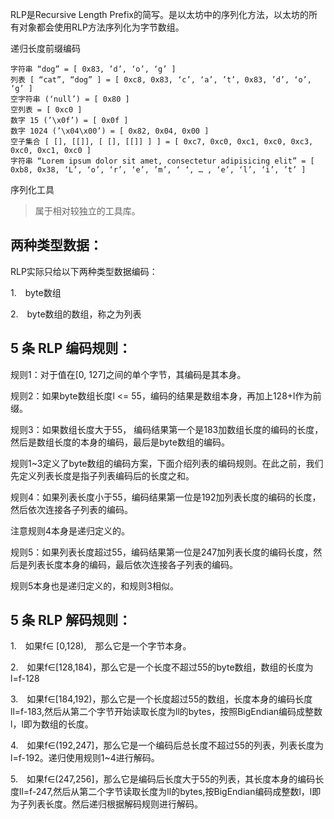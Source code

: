RLP是Recursive Length Prefix的简写。是以太坊中的序列化方法，以太坊的所有对象都会使用RLP方法序列化为字节数组。

递归长度前缀编码

```
字符串 “dog” = [ 0x83, ’d’, ‘o’, ‘g’ ]
列表 [ “cat”, “dog” ] = [ 0xc8, 0x83, ‘c’, ‘a’, ’t’, 0x83, ’d’, ‘o’, ‘g’ ]
空字符串 (‘null’) = [ 0x80 ]
空列表 = [ 0xc0 ]
数字 15 (’\x0f’) = [ 0x0f ]
数字 1024 (’\x04\x00’) = [ 0x82, 0x04, 0x00 ]
空子集合 [ [], [[]], [ [], [[]] ] ] = [ 0xc7, 0xc0, 0xc1, 0xc0, 0xc3, 0xc0, 0xc1, 0xc0 ]
字符串 “Lorem ipsum dolor sit amet, consectetur adipisicing elit” = [ 0xb8, 0x38, ‘L’, ‘o’, ‘r’, ‘e’, ’m’, ‘ ‘, … , ‘e’, ‘l’, ‘i’, ’t’ ]
```

序列化工具

> 属于相对较独立的工具库。

## 两种类型数据：

RLP实际只给以下两种类型数据编码：

1.　byte数组

2.　byte数组的数组，称之为列表

## 5 条 RLP 编码规则：

规则1：对于值在\[0, 127\]之间的单个字节，其编码是其本身。

规则2：如果byte数组长度l &lt;= 55，编码的结果是数组本身，再加上128+l作为前缀。

规则3：如果数组长度大于55， 编码结果第一个是183加数组长度的编码的长度，然后是数组长度的本身的编码，最后是byte数组的编码。

规则1~3定义了byte数组的编码方案，下面介绍列表的编码规则。在此之前，我们先定义列表长度是指子列表编码后的长度之和。

规则4：如果列表长度小于55，编码结果第一位是192加列表长度的编码的长度，然后依次连接各子列表的编码。

注意规则4本身是递归定义的。

规则5：如果列表长度超过55，编码结果第一位是247加列表长度的编码长度，然后是列表长度本身的编码，最后依次连接各子列表的编码。

规则5本身也是递归定义的，和规则3相似。

## 5 条 RLP 解码规则：

1.　如果f∈ \[0,128\),　那么它是一个字节本身。

2.　如果f∈\[128,184\)，那么它是一个长度不超过55的byte数组，数组的长度为 l=f-128

3.　如果f∈\[184,192\)，那么它是一个长度超过55的数组，长度本身的编码长度ll=f-183,然后从第二个字节开始读取长度为ll的bytes，按照BigEndian编码成整数l，l即为数组的长度。

4.　如果f∈\(192,247\]，那么它是一个编码后总长度不超过55的列表，列表长度为l=f-192。递归使用规则1~4进行解码。

5.　如果f∈\(247,256\]，那么它是编码后长度大于55的列表，其长度本身的编码长度ll=f-247,然后从第二个字节读取长度为ll的bytes,按BigEndian编码成整数l，l即为子列表长度。然后递归根据解码规则进行解码。

